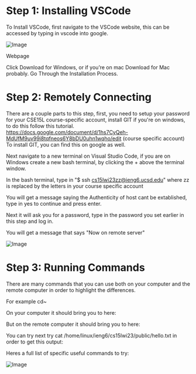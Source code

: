 # Step 1: Installing VSCode

To Install VSCode, first navigate to the VSCode website, this can be accessed by typing in vscode into google.

![Image](https://jorryns.github.io/cse15l-lab-reports/week1vsc1.png)

Webpage

Click Download for Windows, or if you’re on mac Download for Mac probably.
Go Through the Installation Process.


# Step 2: Remotely Connecting

There are a couple parts to this step, first, you need to setup your password for your CSE15L course-specific account, install GIT if you're on windows, to do this follow this tutorial. 
https://docs.google.com/document/d/1hs7CyQeh-MdUfM9uv99i8tqfneos6Y8bDU0uhn1wqho/edit (course specific account)
To install GIT, you can find this on google as well. 

Next navigate to a new terminal on Visual Studio Code, if you are on Windows create a new bash terminal, by clicking the + above the terminal window.

In the bash terminal, type in "$ ssh cs15lwi23zz@ieng6.ucsd.edu" where zz is replaced by the letters in your course specific account

You will get a message saying the Authenticity of host cant be extablished, type in yes to continue and press enter.

Next it will ask you for a password, type in the password you set earlier in this step and log in.

You will get a message that says "Now on remote server"

![Image](https://jorryns.github.io/cse15l-lab-reports/week1ssh.png)

# Step 3: Running Commands

There are many commands that you can use both on your computer and the remote computer in order to highlight the differences.

For example cd~ 

On your computer it should bring you to here:

But on the remote computer it should bring you to here:

You can try next try cat /home/linux/ieng6/cs15lwi23/public/hello.txt in order to get this output:

Heres a full list of specific useful commands to try:

![Image](https://jorryns.github.io/cse15l-lab-reports/week1commands.png)
